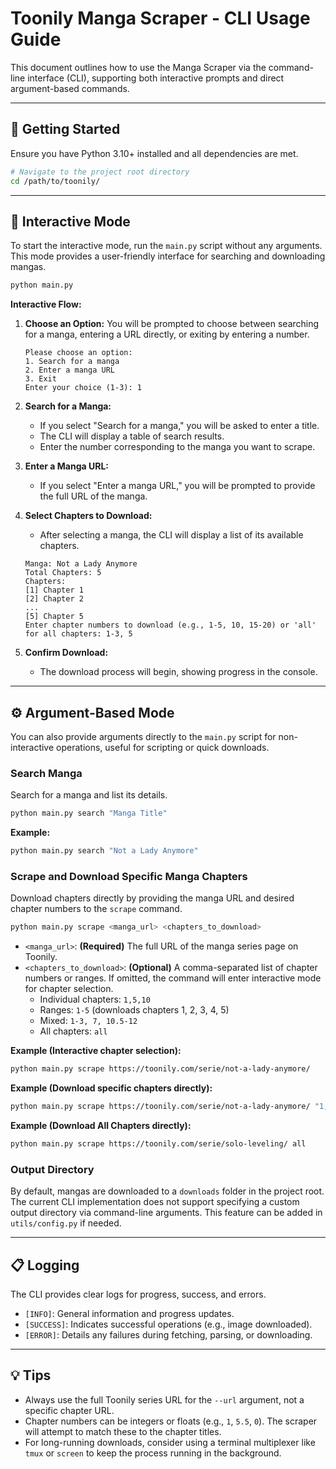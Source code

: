 # Toonily Manga Scraper - CLI Usage Guide

This document outlines how to use the Manga Scraper via the command-line interface (CLI), supporting both interactive prompts and direct argument-based commands.

---

## 🚀 Getting Started

Ensure you have Python 3.10+ installed and all dependencies are met.

```bash
# Navigate to the project root directory
cd /path/to/toonily/
```

---

## 💬 Interactive Mode

To start the interactive mode, run the `main.py` script without any arguments. This mode provides a user-friendly interface for searching and downloading mangas.

```bash
python main.py
```

**Interactive Flow:**

1.  **Choose an Option:**
    You will be prompted to choose between searching for a manga, entering a URL directly, or exiting by entering a number.
    ```
    Please choose an option:
    1. Search for a manga
    2. Enter a manga URL
    3. Exit
    Enter your choice (1-3): 1
    ```

2.  **Search for a Manga:**
    -   If you select "Search for a manga," you will be asked to enter a title.
    -   The CLI will display a table of search results.
    -   Enter the number corresponding to the manga you want to scrape.

3.  **Enter a Manga URL:**
    -   If you select "Enter a manga URL," you will be prompted to provide the full URL of the manga.

4.  **Select Chapters to Download:**
    -   After selecting a manga, the CLI will display a list of its available chapters.
    ```
    Manga: Not a Lady Anymore
    Total Chapters: 5
    Chapters:
    [1] Chapter 1
    [2] Chapter 2
    ...
    [5] Chapter 5
    Enter chapter numbers to download (e.g., 1-5, 10, 15-20) or 'all' for all chapters: 1-3, 5
    ```

5.  **Confirm Download:**
    -   The download process will begin, showing progress in the console.

---

## ⚙️ Argument-Based Mode

You can also provide arguments directly to the `main.py` script for non-interactive operations, useful for scripting or quick downloads.

### Search Manga

Search for a manga and list its details.

```bash
python main.py search "Manga Title"
```

**Example:**

```bash
python main.py search "Not a Lady Anymore"
```

### Scrape and Download Specific Manga Chapters

Download chapters directly by providing the manga URL and desired chapter numbers to the `scrape` command.

```bash
python main.py scrape <manga_url> <chapters_to_download>
```

-   `<manga_url>`: **(Required)** The full URL of the manga series page on Toonily.
-   `<chapters_to_download>`: **(Optional)** A comma-separated list of chapter numbers or ranges. If omitted, the command will enter interactive mode for chapter selection.
    -   Individual chapters: `1,5,10`
    -   Ranges: `1-5` (downloads chapters 1, 2, 3, 4, 5)
    -   Mixed: `1-3, 7, 10.5-12`
    -   All chapters: `all`

**Example (Interactive chapter selection):**

```bash
python main.py scrape https://toonily.com/serie/not-a-lady-anymore/
```

**Example (Download specific chapters directly):**

```bash
python main.py scrape https://toonily.com/serie/not-a-lady-anymore/ "1,2,3.5,5-7"
```

**Example (Download All Chapters directly):**

```bash
python main.py scrape https://toonily.com/serie/solo-leveling/ all
```

### Output Directory

By default, mangas are downloaded to a `downloads` folder in the project root. The current CLI implementation does not support specifying a custom output directory via command-line arguments. This feature can be added in `utils/config.py` if needed.

---

## 📋 Logging

The CLI provides clear logs for progress, success, and errors.

-   `[INFO]`: General information and progress updates.
-   `[SUCCESS]`: Indicates successful operations (e.g., image downloaded).
-   `[ERROR]`: Details any failures during fetching, parsing, or downloading.

---

## 💡 Tips

-   Always use the full Toonily series URL for the `--url` argument, not a specific chapter URL.
-   Chapter numbers can be integers or floats (e.g., `1`, `5.5`, `0`). The scraper will attempt to match these to the chapter titles.
-   For long-running downloads, consider using a terminal multiplexer like `tmux` or `screen` to keep the process running in the background.
